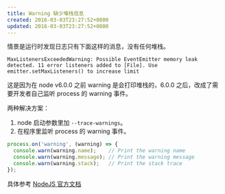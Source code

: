 ```yaml
---
title: Warning 缺少堆栈信息
created: 2016-03-03T23:27:52+0800
updated: 2016-03-03T23:27:52+0800
---
```



情景是运行时发现日志只有下面这样的消息，没有任何堆栈。

`MaxListenersExceededWarning: Possible EventEmitter memory leak detected. 11 error listeners added to [File]. Use emitter.setMaxListeners() to increase limit`

这是因为在 node v6.0.0 之前 warning 是会打印堆栈的，6.0.0 之后，改成了需要开发者自己监听 process 的 warning 事件。

两种解决方案：

1. node 启动参数里加 `--trace-warnings`。
2. 在程序里监听 process 的 warning 事件。

```js
process.on('warning', (warning) => {
  console.warn(warning.name);    // Print the warning name
  console.warn(warning.message); // Print the warning message
  console.warn(warning.stack);   // Print the stack trace
});
```

具体参考 [NodeJS 官方文档](https://nodejs.org/api/process.html#process_event_warning)
